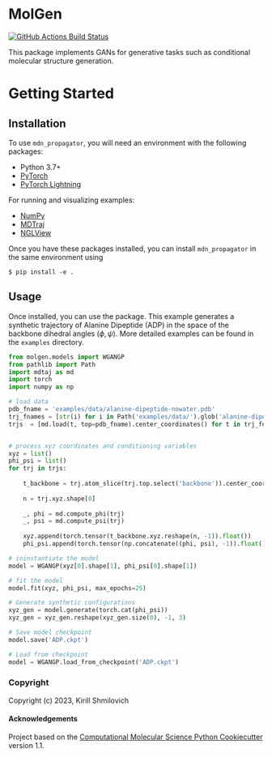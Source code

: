 MolGen
==============================
[//]: # (Badges)
[![GitHub Actions Build Status](https://github.com/REPLACE_WITH_OWNER_ACCOUNT/molgen/workflows/CI/badge.svg)](https://github.com/REPLACE_WITH_OWNER_ACCOUNT/molgen/actions?query=workflow%3ACI)
<!--[![codecov](https://codecov.io/gh/REPLACE_WITH_OWNER_ACCOUNT/MolGen/branch/main/graph/badge.svg)](https://codecov.io/gh/REPLACE_WITH_OWNER_ACCOUNT/MolGen/branch/main)-->


This package implements GANs for generative tasks such as conditional molecular structure generation.

Getting Started
===============


Installation
------------
To use `mdn_propagator`, you will need an environment with the following packages:

* Python 3.7+
* [PyTorch](https://pytorch.org/get-started/locally/)
* [PyTorch Lightning](https://www.pytorchlightning.ai/)

For running and visualizing examples:
* [NumPy](https://numpy.org/install/)
* [MDTraj](https://www.mdtraj.org/1.9.8.dev0/installation.html)
* [NGLView](https://github.com/nglviewer/nglview#installation)

Once you have these packages installed, you can install `mdn_propagator` in the same environment using

```
$ pip install -e .
```

Usage
-------
Once installed, you can use the package. This example generates a synthetic trajectory of Alanine Dipeptide (ADP) in the space of the backbone dihedral angles ($\phi , \psi$). More detailed examples can be found in the `examples` directory. 


```python
from molgen.models import WGANGP
from pathlib import Path
import mdtaj as md
import torch
import numpy as np

# load data
pdb_fname = 'examples/data/alanine-dipeptide-nowater.pdb'
trj_fnames = [str(i) for i in Path('examples/data/').glob('alanine-dipeptide-*-250ns-nowater.xtc')]
trjs  = [md.load(t, top=pdb_fname).center_coordinates() for t in trj_fnames]


# process xyz coordinates and conditioning variables
xyz = list()
phi_psi = list()
for trj in trjs:
    
    t_backbone = trj.atom_slice(trj.top.select('backbone')).center_coordinates()
    
    n = trj.xyz.shape[0]
    
    _, phi = md.compute_phi(trj)
    _, psi = md.compute_psi(trj)
    
    xyz.append(torch.tensor(t_backbone.xyz.reshape(n, -1)).float())
    phi_psi.append(torch.tensor(np.concatenate((phi, psi), -1)).float())

# ininstantiate the model
model = WGANGP(xyz[0].shape[1], phi_psi[0].shape[1])

# fit the model
model.fit(xyz, phi_psi, max_epochs=25)

# Generate synthetic configurations
xyz_gen = model.generate(torch.cat(phi_psi))
xyz_gen = xyz_gen.reshape(xyz_gen.size(0), -1, 3)

# Save model checkpoint
model.save('ADP.ckpt')

# Load from checkpoint
model = WGANGP.load_from_checkpoint('ADP.ckpt')
```

### Copyright

Copyright (c) 2023, Kirill Shmilovich


#### Acknowledgements
 
Project based on the 
[Computational Molecular Science Python Cookiecutter](https://github.com/molssi/cookiecutter-cms) version 1.1.
